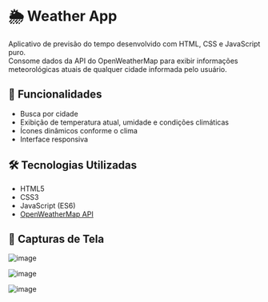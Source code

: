 # 🌦️ Weather App

Aplicativo de previsão do tempo desenvolvido com HTML, CSS e JavaScript puro.  
Consome dados da API do OpenWeatherMap para exibir informações meteorológicas atuais de qualquer cidade informada pelo usuário.

## 🚀 Funcionalidades

- Busca por cidade
- Exibição de temperatura atual, umidade e condições climáticas
- Ícones dinâmicos conforme o clima
- Interface responsiva

## 🛠️ Tecnologias Utilizadas

- HTML5
- CSS3
- JavaScript (ES6)
- [OpenWeatherMap API](https://openweathermap.org/api)

## 📸 Capturas de Tela

![image](https://github.com/DenisonEsteves/weather-app/assets/67080663/f74b7017-d072-44ce-b04b-5fc77be07b20)

![image](https://github.com/DenisonEsteves/weather-app/assets/67080663/0fcfefa2-ab6f-4ad3-abcf-57c114c00f0b)

![image](https://github.com/DenisonEsteves/weather-app/assets/67080663/56abd424-e6a7-4aa9-97b0-28855e72613c)
